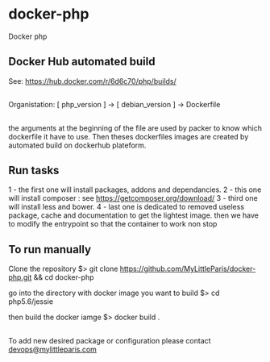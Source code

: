 # docker-php
Docker php

## Docker Hub automated build
See: https://hub.docker.com/r/6d6c70/php/builds/

##
Organistation:
[ php_version ] -> [ debian_version ] -> Dockerfile

##
the arguments at the beginning of the file are used by packer to know which dockerfile it have to use.
Then theses dockerfiles images are created by automated build on dockerhub plateform.

## Run tasks
1 - the first one will install packages, addons and dependancies.
2 - this one will install composer : see https://getcomposer.org/download/
3 - third one will install less and bower.
4 - last one is dedicated to removed useless package, cache and documentation to get the lightest image.
then we have to modify the entrypoint so that the container to work non stop


## To run manually

Clone the repository
$> git clone https://github.com/MyLittleParis/docker-php.git && cd docker-php

go into the directory with docker image you want to build
$> cd php5.6/jessie

then build the docker iamge
$> docker build .

##
To add new desired package or configuration please contact <devops@mylittleparis.com>
